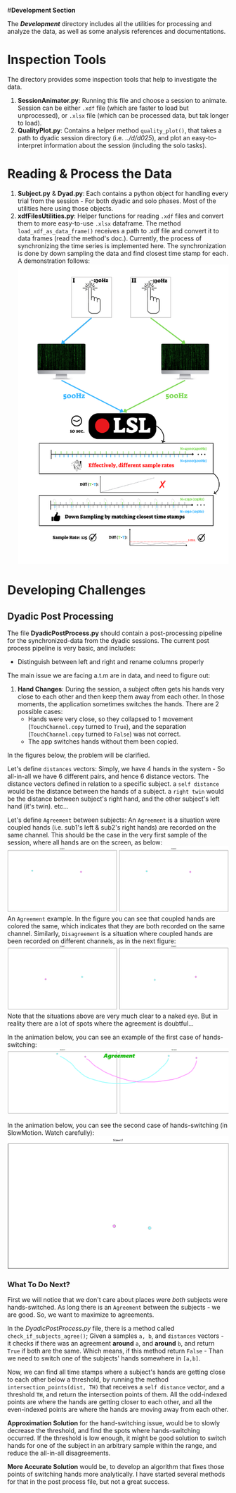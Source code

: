 #**Development Section**

The **_Development_** directory includes all the utilities for processing and analyze the data, as well as some analysis references and documentations.

# Inspection Tools
The directory provides some inspection tools that help to investigate the data.

1. **SessionAnimator.py**: Running this file and choose a session to animate. Session can be either `.xdf` file (which are faster to load but unprocessed), or `.xlsx` file (which can be processed data, but tak longer to load).
2. **QualityPlot.py**: Contains a helper method `quality_plot()`, that takes a path to dyadic session directory (i.e. *../d/d025*), and plot an easy-to-interpret information about the session (including the solo tasks).

# Reading & Process the Data
1. **Subject.py** & **Dyad.py**: Each contains a python object for handling every trial from the session - For both dyadic and solo phases. Most of the utilities here using those objects.
2. **xdfFilesUtilities.py**: Helper functions for reading `.xdf` files and convert them to more easy-to-use `.xlsx` dataframe. The method `load_xdf_as_data_frame()` receives a path to .xdf file and convert it to data frames (read the method's doc.). Currently, the process of synchronizing the time series is implemented here. The synchronization is done by down sampling the data and find closest time stamp for each. A demonstration follows:
![](Docs/SampleRatePerformance.png)


# Developing Challenges
## Dyadic Post Processing
The file **DyadicPostProcess.py** should contain a post-processing pipeline for the synchronized-data from the dyadic sessions. The current post process pipeline is very basic, and includes:
* Distinguish between left and right and rename columns properly

The main issue we are facing a.t.m are in data, and need to figure out:
1. **Hand Changes**: During the session, a subject often gets his hands very close to each other and then keep them away from each other. In those moments, the application sometimes switches the hands. There are 2 possible cases:
   * Hands were very close, so they collapsed to 1 movement (`TouchChannel.copy` turned to `True`), and the separation (`TouchChannel.copy` turned to `False`) was not correct.
   * The app switches hands without them been copied.

In the figures below, the problem will be clarified.

Let's define `distances` vectors: Simply, we have 4 hands in the system - So all-in-all we have 6 different pairs, and hence 6 distance vectors.
The distance vectors defined in relation to a specific subject.
a `self distance` would be the distance between the hands of a subject.
a `right twin` would be the distance between subject's right hand, and the other subject's left hand (it's twin).
etc...

Let's define `Agreement` between subjects: An `Agreement` is a situation were coupled hands (i.e. sub1's left & sub2's right hands) are recorded on the same channel. This should be the case in the very first sample of the session, where all hands are on the screen, as below:
![](Docs/HandsAgreementStartSession.png)
An `Agreement` example. In the figure you can see that coupled hands are colored the same, which indicates that they are both recorded on the same channel.
Similarly, `Disagreement` is a situation where coupled hands are been recorded on different channels, as in the next figure:
![](Docs/HandsDisagreement.png)
Note that the situations above are very much clear to a naked eye. But in reality there are a lot of spots where the agreement is doubtful... 

In the animation below, you can see an example of the first case of hands-switching: 
![](Docs/AgreementToDisagreement.gif)

In the animation below, you can see the second case of hands-switching (in SlowMotion. Watch carefully):
![](Docs/AgreementToDisagreementNoCpy.gif)


### What To Do Next?
First we will notice that we don't care about places were *both* subjects were hands-switched. As long there is an `Agreement` between the subjects - we are good. So, we want to maximize to agreements.

In the *DyadicPostProcess.py* file, there is a method called `check_if_subjects_agree()`; Given a samples `a, b`, and `distances` vectors - it checks if there was an agreement **around** `a`, and **around** `b`, and return `True` if both are the same.
Which means, if this method return `False` - Than we need to switch one of the subjects' hands somewhere in `[a,b]`.

Now, we can find all time stamps where a subject's hands are getting close to each other below a threshold, by running the method `intersection_points(dist, TH)` that receives a `self distance` vector, and a threshold `TH`, and return the intersection points of them. 
All the odd-indexed points are where the hands are getting closer to each other, and all the even-indexed points are where the hands are moving away from each other. 

**Approximation Solution** for the hand-switching issue, would be to slowly decrease the threshold, and find the spots where hands-switching occurred. If the threshold is low enough, it might be good solution to switch hands for one of the subject in an arbitrary sample within the range, and reduce the all-in-all disagreements.

**More Accurate Solution** would be, to develop an algorithm that fixes those points of switching hands more analytically. I have started several methods for that in the post process file, but not a great success.


